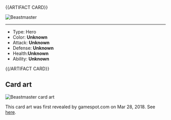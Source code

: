 <!-- ======================================

How to Contribute: https://ggs.wiki/r/howto

Artifact-specific info: https://github.com/GGS-ORG/artifact/blob/master/README.md

====================================== -->


{{ARTIFACT CARD}}

<!-- Card image goes here. -->

![Beastmaster](https://i.imgur.com/WVgKY1T.png)

---

<!-- Card description goes here. -->

* Type: Hero
* Color: **Unknown**
* Attack: **Unknown**
* Defense: **Unknown**
* Health:**Unknown**
* Ability: **Unknown**

{{/ARTIFACT CARD}}

## Card art

![Beastmaster card art](https://i.imgur.com/556cx0c.jpg)

This card art was first revealed by gamespot.com on Mar 28, 2018. See [here](https://www.gamespot.com/gallery/card-art-and-gameplay-screens-for-valves-dota-2-ca/2900-1913/2/).
